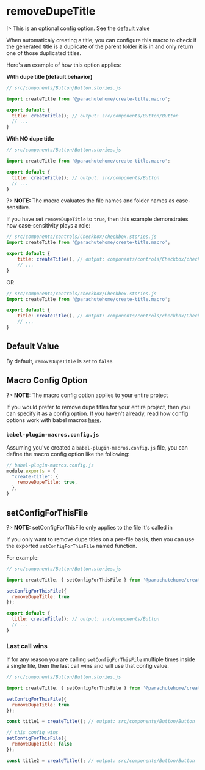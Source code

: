 # removeDupeTitle

!> This is an optional config option. See the [default value](#default-value)

When automaticaly creating a title, you can configure this macro to check if the generated title is a duplicate
of the parent folder it is in and only return one of those duplicated titles.

Here's an example of how this option applies:

**With dupe title (default behavior)**

```javascript
// src/components/Button/Button.stories.js

import createTitle from '@parachutehome/create-title.macro';

export default {
  title: createTitle(); // output: src/components/Button/Button
  // ...
}
```

**With NO dupe title**

```javascript
// src/components/Button/Button.stories.js

import createTitle from '@parachutehome/create-title.macro';

export default {
  title: createTitle(); // output: src/components/Button
  // ...
}
```


?> **NOTE:** The macro evaluates the file names and folder names as case-sensitive.

If you have set `removeDupeTitle` to `true`, then this example demonstrates how case-sensitivity plays a role:

```javascript
// src/components/controls/Checkbox/checkbox.stories.js
import createTitle from '@parachutehome/create-title.macro';

export default {
    title: createTitle(), // output: components/controls/Checkbox/checkbox
    // ...
}
```

OR

```javascript
// src/components/controls/checkbox/Checkbox.stories.js
import createTitle from '@parachutehome/create-title.macro';

export default {
    title: createTitle(), // output: components/controls/checkbox/Checkbox
    // ...
}
```

## Default Value

By default, `removeDupeTitle` is set to `false`.

## Macro Config Option

?> **NOTE:** The macro config option applies to your entire project

If you would prefer to remove dupe titles for your entire project, then you can specify it as a config option.
If you haven't already, read how config options work with babel macros [here](https://github.com/kentcdodds/babel-plugin-macros/blob/main/other/docs/user.md#config).

### `babel-plugin-macros.config.js`

Assuming you've created a `babel-plugin-macros.config.js` file, you can define the macro config option like the following:

```javascript
// babel-plugin-macros.config.js
module.exports = {
  "create-title": {
    removeDupeTitle: true,
  },
}

```


## setConfigForThisFile

?> **NOTE:** setConfigForThisFile only applies to the file it's called in

If you only want to remove dupe titles on a per-file basis, then you can use the exported `setConfigForThisFile` named function.

For example:

```javascript
// src/components/Button/Button.stories.js

import createTitle, { setConfigForThisFile } from '@parachutehome/create-title.macro';

setConfigForThisFile({
  removeDupeTitle: true
});

export default {
  title: createTitle(); // output: src/components/Button
  // ...
}
```

### Last call wins

If for any reason you are calling `setConfigForThisFile` multiple times inside a single file,
then the last call wins and will use that config value.

```javascript
// src/components/Button/Button.stories.js

import createTitle, { setConfigForThisFile } from '@parachutehome/create-title.macro';

setConfigForThisFile({
  removeDupeTitle: true
});

const title1 = createTitle(); // output: src/components/Button/Button

// this config wins
setConfigForThisFile({
  removeDupeTitle: false
});

const title2 = createTitle(); // output: src/components/Button/Button
```


